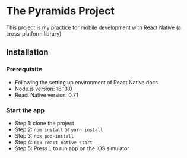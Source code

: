 # The Pyramids Project

This project is my practice for mobile development with React Native (a cross-platform library)

## Installation

### Prerequisite

- Following the setting up environment of React Native docs
- Node.js version: 16.13.0
- React Native version: 0.71

### Start the app

- Step 1: clone the project
- Step 2: `npm install` or `yarn install`
- Step 3: `npx pod-install`
- Step 4: `npx react-native start`
- Step 5: Press `i` to run app on the IOS simulator

